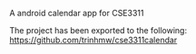 A android calendar app for CSE3311

The project has been exported to the following:
https://github.com/trinhmw/cse3311calendar